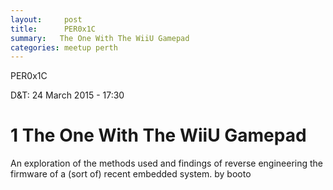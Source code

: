 ```yaml
---
layout:     post
title:      PER0x1C 
summary:   The One With The WiiU Gamepad
categories: meetup perth
---
```

PER0x1C 

D&T: 24 March 2015 - 17:30

# 1 The One With The WiiU Gamepad

An exploration of the methods used and findings of reverse engineering the firmware of a (sort of) recent embedded system.
by
booto
